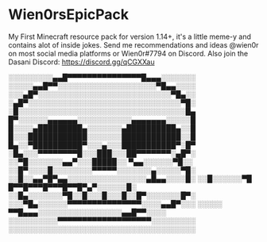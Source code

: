 # Wien0rsEpicPack
My First Minecraft resource pack for version 1.14+, it's a little meme-y and contains alot of inside jokes.
Send me recommendations and ideas @wien0r on most social media platforms or Wien0r#7794 on Discord.
Also join the Dasani Discord: https://discord.gg/qCGXXau

░░░░░░░░░▄▄█▀▀▀▀▀▀▀▀▀▀▀▀▀▀▀█▄▄▄░░░░░░░
░░░░░▄▄█▀▀░░░░░░░░░░░░░░░░░░░░▀█▄▄░░░░
░░░▄█▀░░░░░░░░░░░░░░░░░░░░░░░░░░░▀█▄░░
░▄█▀░░░░░░░░░░░░░░░░░░░░░░░░░░░░░░░▀█░
░█░░░░░░░░░░░░░░░░░░░░░░░░░░░░░░░░░░█▄
█▀░░░░░░▄▄▄▄▄▄░░░░░░░░░░░▄▄▄▄▄▄▄░░░░░█
█░░░░▄█████████▄░░░░░░░▄██████████▄░░█
█░░░████████████░░░░░░░████████████░░█
█▄░░▀██████████▀░░░▄░░░███████████▀░█▀
░█▄░░░▀▀▀▀▀▀▀▀█░░░███░░░██▀▀▀▀▀▀▀░▄█▀░
░░▀█░░░░░░░▄▄▀░░░█████░░ ▀▄▄░░░░░░▀█░░
░░█▀░░░░█░░░░░░░░▀▀▀▀▀░░░░░░░▄░░░░░▀█░
░░█░░▄▄▀█▀▄▄░░░░░░░░░░░░░░░░▄█▄▄░░░░█░
░░█░░░░░░▀█ █▀▀█▀▀▀█▀▀▀█▀▀█▀▄▀░░░░░░█░
░░█▄░░░░░░░▀█░░█░░░█░░░█░░█▀░░░░░░░█▀░
░░░▀█▄░░░░░░▀▀▀▀▀▀▀▀▀▀▀▀▀▀▀░░░░▄▄█▀░░░
░░░░░ ▀▀█▄▄▄░░░░░░░░░░░░░░░░░▄▄█▀▀░░░░
░░░░░░░░░░▀▀▀▀▀▀▀▀▀▀▀▀▀▀▀▀▀▀▀░░░░░░░░░
░░░░░░░░░░░░░░░░░░░░░░░░░░░░░░░░░░░░░░
